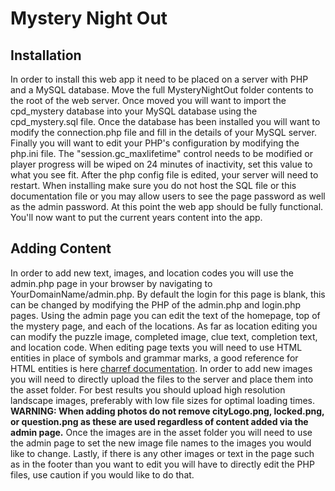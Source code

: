 # Mystery Night Out #

## Installation ##
In order to install this web app it need to be placed on a server with PHP and a MySQL database. Move the full MysteryNightOut folder contents to the root of the web server.
Once moved you will want to import the cpd_mystery database into your MySQL database using the cpd_mystery.sql file. Once the database has been installed you will want to modify 
the connection.php file and fill in the details of your MySQL server. Finally you will want to edit your PHP's configuration by modifying the php.ini file. The "session.gc_maxlifetime"
control needs to be modified or player progress will be wiped on 24 minutes of inactivity, set this value to what you see fit. After the php config file is edited, your server will 
need to restart. When installing make sure you do not host the SQL file or this documentation file or you may allow users to see the page password as well as the admin password.
At this point the web app should be fully functional. You'll now want to put the current years content into the app. 

## Adding Content ##
In order to add new text, images, and location codes you will use the admin.php page in your browser by navigating to YourDomainName/admin.php. By default the login for this page is 
blank, this can be changed by modifying the PHP of the admin.php and login.php pages. Using the admin page you can edit the text of the homepage, top of the 
mystery page, and each of the locations. As far as location editing you can modify the puzzle image, completed image, clue text, completion text, and location code. When editing 
page texts you will need to use HTML entities in place of symbols and grammar marks, a good reference for HTML entities is here [charref documentation](https://dev.w3.org/html5/html-author/charref). 
In order to add new images you will need to directly upload the files to the server and place them into the asset folder. For best results you should upload high resolution landscape 
images, preferably with low file sizes for optimal loading times. **WARNING: When adding photos do not remove cityLogo.png, locked.png, or question.png as these are used regardless of content added via the admin page.** Once the images are in the asset folder you will need to 
use the admin page to set the new image file names to the images you would like to change. Lastly, if there is any other images or text in the page such as in the footer than you 
want to edit you will have to directly edit the PHP files, use caution if you would like to do that.